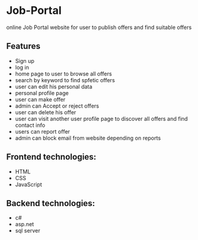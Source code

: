 
# Job-Portal
online Job Portal website for user to publish offers and find suitable offers


## Features

- Sign up
- log in
- home page to user to browse all offers
- search by keyword to find spfetic offers
- user can edit his personal data
- personal profile page
- user can make offer 
- admin can Accept or reject offers
- user can delete his offer
- user can visit  another user profile page to discover all offers and find contact info
- users can report offer
- admin can block email from website depending on reports


## Frontend technologies:
- HTML
- CSS
- JavaScript

## Backend technologies:
- c#
- asp.net
- sql server
